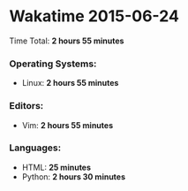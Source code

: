 # Wakatime 2015-06-24

Time Total: **2 hours 55 minutes**

### Operating Systems:
- Linux: **2 hours 55 minutes** 

### Editors:
- Vim: **2 hours 55 minutes** 

### Languages:
- HTML: **25 minutes** 
- Python: **2 hours 30 minutes** 

